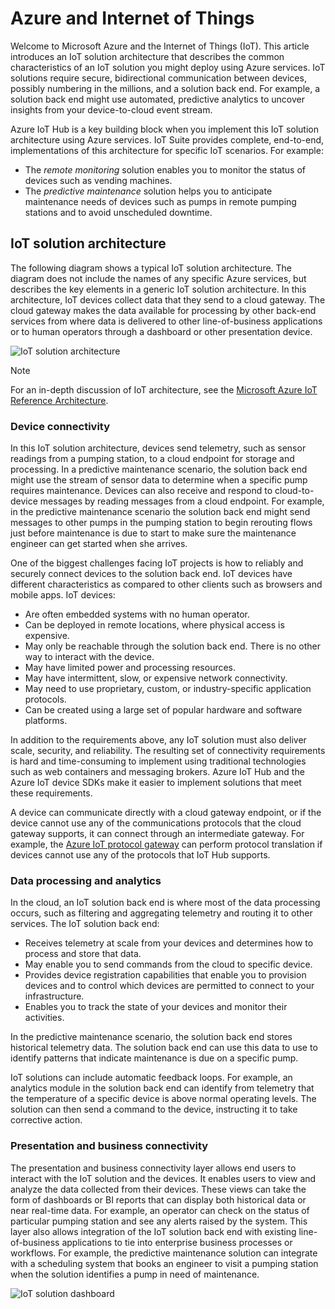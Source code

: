 # Azure and Internet of Things
Welcome to Microsoft Azure and the Internet of Things (IoT). This article introduces an IoT solution architecture that describes the common characteristics of an IoT solution you might deploy using Azure services. IoT solutions require secure, bidirectional communication between devices, possibly numbering in the millions, and a solution back end. For example, a solution back end might use automated, predictive analytics to uncover insights from your device-to-cloud event stream.

Azure IoT Hub is a key building block when you implement this IoT solution architecture using Azure services. IoT Suite provides complete, end-to-end, implementations of this architecture for specific IoT scenarios. For example: 

- The *remote monitoring* solution enables you to monitor the status of devices such as vending machines. 
- The *predictive maintenance* solution helps you to anticipate maintenance needs of devices such as pumps in remote pumping stations and to avoid unscheduled downtime.

## IoT solution architecture
The following diagram shows a typical IoT solution architecture. The diagram does not include the names of any specific Azure services, but describes the key elements in a generic IoT solution architecture. In this architecture, IoT devices collect data that they send to a cloud gateway. The cloud gateway makes the data available for processing by other back-end services from where data is delivered to other line-of-business applications or to human operators through a dashboard or other presentation device.

![IoT solution architecture][img-solution-architecture]

> [!NOTE]
> For an in-depth discussion of IoT architecture, see the [Microsoft Azure IoT Reference Architecture][lnk-refarch].

### Device connectivity

In this IoT solution architecture, devices send telemetry, such as sensor readings from a pumping station, to a cloud endpoint for storage and processing. In a predictive maintenance scenario, the solution back end might use the stream of sensor data to determine when a specific pump requires maintenance. Devices can also receive and respond to cloud-to-device messages by reading messages from a cloud endpoint. For example, in the predictive maintenance scenario the solution back end might send messages to other pumps in the pumping station to begin rerouting flows just before maintenance is due to start to make sure the maintenance engineer can get started when she arrives.

One of the biggest challenges facing IoT projects is how to reliably and securely connect devices to the solution back end. IoT devices have different characteristics as compared to other clients such as browsers and mobile apps. IoT devices:

- Are often embedded systems with no human operator.
- Can be deployed in remote locations, where physical access is expensive.
- May only be reachable through the solution back end. There is no other way to interact with the device.
- May have limited power and processing resources.
- May have intermittent, slow, or expensive network connectivity.
- May need to use proprietary, custom, or industry-specific application protocols.
- Can be created using a large set of popular hardware and software platforms.

In addition to the requirements above, any IoT solution must also deliver scale, security, and reliability. The resulting set of connectivity requirements is hard and time-consuming to implement using traditional technologies such as web containers and messaging brokers. Azure IoT Hub and the Azure IoT device SDKs make it easier to implement solutions that meet these requirements.

A device can communicate directly with a cloud gateway endpoint, or if the device cannot use any of the communications protocols that the cloud gateway supports, it can connect through an intermediate gateway. For example, the [Azure IoT protocol gateway][lnk-protocol-gateway] can perform protocol translation if devices cannot use any of the protocols that IoT Hub supports.

### Data processing and analytics
In the cloud, an IoT solution back end is where most of the data processing occurs, such as filtering and aggregating telemetry and routing it to other services. The IoT solution back end:

- Receives telemetry at scale from your devices and determines how to process and store that data. 
- May enable you to send commands from the cloud to specific device.
- Provides device registration capabilities that enable you to provision devices and to control which devices are permitted to connect to your infrastructure.
- Enables you to track the state of your devices and monitor their activities.

In the predictive maintenance scenario, the solution back end stores historical telemetry data. The solution back end can use this data to use to identify patterns that indicate maintenance is due on a specific pump.

IoT solutions can include automatic feedback loops. For example, an analytics module in the solution back end can identify from telemetry that the temperature of a specific device is above normal operating levels. The solution can then send a command to the device, instructing it to take corrective action.

### Presentation and business connectivity

The presentation and business connectivity layer allows end users to interact with the IoT solution and the devices. It enables users to view and analyze the data collected from their devices. These views can take the form of dashboards or BI reports that can display both historical data or near real-time data. For example, an operator can check on the status of particular pumping station and see any alerts raised by the system. This layer also allows integration of the IoT solution back end with existing line-of-business applications to tie into enterprise business processes or workflows. For example, the predictive maintenance solution can integrate with a scheduling system that books an engineer to visit a pumping station when the solution identifies a pump in need of maintenance.

![IoT solution dashboard][img-dashboard]

[img-solution-architecture]: ./media/iot-azure-and-iot/iot-reference-architecture.png
[img-dashboard]: ./media/iot-azure-and-iot/iot-suite.png

[lnk-machinelearning]: /services/machine-learning/
[Azure IoT Suite]: http://azure.microsoft.com/solutions/iot
[lnk-protocol-gateway]:  ../articles/iot-hub/iot-hub-protocol-gateway.md
[lnk-refarch]: http://download.microsoft.com/download/A/4/D/A4DAD253-BC21-41D3-B9D9-87D2AE6F0719/Microsoft_Azure_IoT_Reference_Architecture.pdf